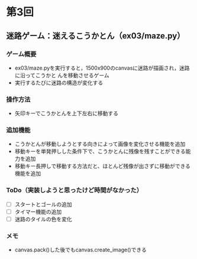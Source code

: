 # 第3回
## 迷路ゲーム：迷えるこうかとん（ex03/maze.py）
### ゲーム概要
- ex03/maze.pyを実行すると，1500x900のcanvasに迷路が描画され，迷路に沿ってこうかと
んを移動させるゲーム
- 実行するたびに迷路の構造が変化する
### 操作方法
- 矢印キーでこうかとんを上下左右に移動する
### 追加機能
- こうかとんが移動しようとする向きによって画像を変化させる機能を追加
- 移動キーを単発押しした条件下で、こうかとんに残像を残すことができる能力を追加
- 移動キー長押しで移動する方法だと、ほとんど残像が出さずに移動ができる機能を追加
### ToDo（実装しようと思ったけど時間がなかった）
- [ ] スタートとゴールの追加
- [ ] タイマー機能の追加
- [ ] 迷路のタイルの色を変化
### メモ
- canvas.pack()した後でもcanvas.create_image()できる
